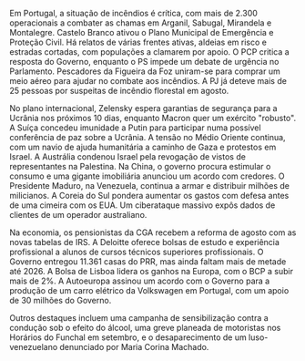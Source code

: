 Em Portugal, a situação de incêndios é crítica, com mais de 2.300 operacionais a combater as chamas em Arganil, Sabugal, Mirandela e Montalegre. Castelo Branco ativou o Plano Municipal de Emergência e Proteção Civil. Há relatos de várias frentes ativas, aldeias em risco e estradas cortadas, com populações a clamarem por apoio. O PCP critica a resposta do Governo, enquanto o PS impede um debate de urgência no Parlamento. Pescadores da Figueira da Foz uniram-se para comprar um meio aéreo para ajudar no combate aos incêndios. A PJ já deteve mais de 25 pessoas por suspeitas de incêndio florestal em agosto.

No plano internacional, Zelensky espera garantias de segurança para a Ucrânia nos próximos 10 dias, enquanto Macron quer um exército "robusto". A Suíça concedeu imunidade a Putin para participar numa possível conferência de paz sobre a Ucrânia. A tensão no Médio Oriente continua, com um navio de ajuda humanitária a caminho de Gaza e protestos em Israel. A Austrália condenou Israel pela revogação de vistos de representantes na Palestina. Na China, o governo procura estimular o consumo e uma gigante imobiliária anunciou um acordo com credores. O Presidente Maduro, na Venezuela, continua a armar e distribuir milhões de milicianos. A Coreia do Sul pondera aumentar os gastos com defesa antes de uma cimeira com os EUA. Um ciberataque massivo expôs dados de clientes de um operador australiano.

Na economia, os pensionistas da CGA recebem a reforma de agosto com as novas tabelas de IRS. A Deloitte oferece bolsas de estudo e experiência profissional a alunos de cursos técnicos superiores profissionais. O Governo entregou 11.361 casas do PRR, mas ainda faltam mais de metade até 2026. A Bolsa de Lisboa lidera os ganhos na Europa, com o BCP a subir mais de 2%. A Autoeuropa assinou um acordo com o Governo para a produção de um carro elétrico da Volkswagen em Portugal, com um apoio de 30 milhões do Governo.

Outros destaques incluem uma campanha de sensibilização contra a condução sob o efeito do álcool, uma greve planeada de motoristas nos Horários do Funchal em setembro, e o desaparecimento de um luso-venezuelano denunciado por Maria Corina Machado.